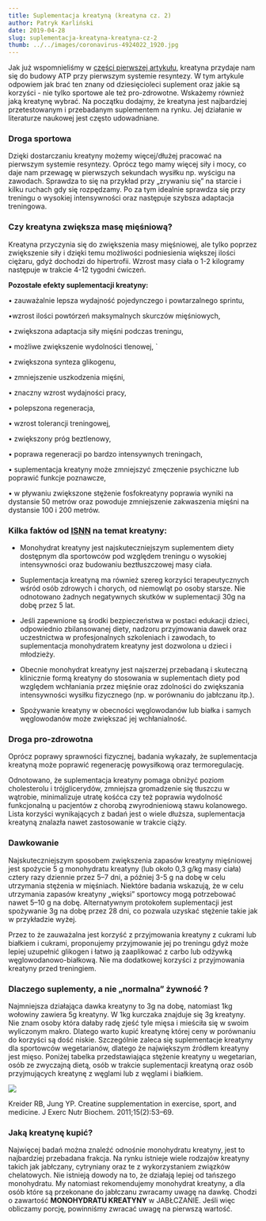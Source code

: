 ```yaml
---
title: Suplementacja kreatyną (kreatyna cz. 2)
author: Patryk Karliński
date: 2019-04-28
slug: suplementacja-kreatyna-kreatyna-cz-2
thumb: ../../images/coronavirus-4924022_1920.jpg
---
```


Jak już wspomnieliśmy w [części pierwszej artykułu](https://zachlorowani.pl/energia-atp-po-co-nam-kreatyna-cz-1/), kreatyna przydaje nam się do budowy ATP przy pierwszym systemie resyntezy. W tym artykule odpowiem jak brać ten znany od dziesięcioleci suplement oraz jakie są korzyści - nie tylko sportowe ale też pro-zdrowotne. Wskażemy również jaką kreatynę wybrać. Na początku dodajmy, że kreatyna jest najbardziej przetestowanym i przebadanym suplementem na rynku. Jej działanie w literaturze naukowej jest często udowadniane.

### **Droga sportowa**

Dzięki dostarczaniu kreatyny możemy więcej/dłużej pracować na pierwszym systemie resyntezy. Oprócz tego mamy więcej siły i mocy, co daje nam przewagę w pierwszych sekundach wysiłku np. wyścigu na zawodach. Sprawdza to się na przykład przy „zrywaniu się” na starcie i kilku ruchach gdy się rozpędzamy. Po za tym idealnie sprawdza się przy treningu o wysokiej intensywności oraz następuje szybsza adaptacja treningowa.

### **Czy kreatyna zwiększa masę mięśniową?**

Kreatyna przyczynia się do zwiększenia masy mięśniowej, ale tylko poprzez zwiększenie siły i dzięki temu możliwości podniesienia większej ilości ciężaru, gdyż dochodzi do hipertrofii. Wzrost masy ciała o 1-2 kilogramy następuje w trakcie 4-12 tygodni ćwiczeń.

**Pozostałe efekty suplementacji kreatyny:**

• zauważalnie lepsza wydajność pojedynczego i powtarzalnego sprintu,

•wzrost ilości powtórzeń maksymalnych skurczów mięśniowych,

• zwiększona adaptacja siły mięśni podczas treningu,

• możliwe zwiększenie wydolności tlenowej, \`

• zwiększona synteza glikogenu,

• zmniejszenie uszkodzenia mięśni,

• znaczny wzrost wydajności pracy,

• polepszona regeneracja,

• wzrost tolerancji treningowej,

• zwiększony próg beztlenowy,

• poprawa regeneracji po bardzo intensywnych treningach,

• suplementacja kreatyny może zmniejszyć zmęczenie psychiczne lub poprawić funkcje poznawcze,

• w pływaniu zwiększone stężenie fosfokreatyny poprawia wyniki na dystansie 50 metrów oraz powoduje zmniejszenie zakwaszenia mięśni na dystansie 100 i 200 metrów.

### **Kilka faktów od** [**ISNN**](https://jissn.biomedcentral.com/articles/10.1186/s12970-017-0173-z?fbclid=IwAR0kdnT0XgwJxzH4qjgK7EF3jz5ReGnU9XEjUuDmB3qrTxFMWDfyM9Ih0po#Sec12) **na temat kreatyny:**

- Monohydrat kreatyny jest najskuteczniejszym suplementem diety dostępnym dla sportowców pod względem treningu o wysokiej intensywności oraz budowaniu beztłuszczowej masy ciała.

- Suplementacja kreatyną ma również szereg korzyści terapeutycznych wśród osób zdrowych i chorych, od niemowląt po osoby starsze. Nie odnotowano żadnych negatywnych skutków w suplementacji 30g na dobę przez 5 lat.

- Jeśli zapewnione są środki bezpieczeństwa w postaci edukacji dzieci, odpowiednio zbilansowanej diety, nadzoru przyjmowania dawek oraz uczestnictwa w profesjonalnych szkoleniach i zawodach, to suplementacja monohydratem kreatyny jest dozwolona u dzieci i młodzieży.

- Obecnie monohydrat kreatyny jest najszerzej przebadaną i skuteczną klinicznie formą kreatyny do stosowania w suplementach diety pod względem wchłaniania przez mięśnie oraz zdolności do zwiększania intensywności wysiłku fizycznego (np. w porównaniu do jabłczanu itp.).

- Spożywanie kreatyny w obecności węglowodanów lub białka i samych węglowodanów może zwiększać jej wchłanialność.

### **Droga pro-zdrowotna**

Oprócz poprawy sprawności fizycznej, badania wykazały, że suplementacja kreatyną może poprawić regenerację powysiłkową oraz termoregulację.

Odnotowano, że suplementacja kreatyny pomaga obniżyć poziom cholesterolu i trójglicerydów, zmniejsza gromadzenie się tłuszczu w wątrobie, minimalizuje utratę kośćca czy też poprawia wydolność funkcjonalną u pacjentów z chorobą zwyrodnieniową stawu kolanowego. Lista korzyści wynikających z badań jest o wiele dłuższa, suplementacja kreatyną znalazła nawet zastosowanie w trakcie ciąży.

### **Dawkowanie**

Najskuteczniejszym sposobem zwiększenia zapasów kreatyny mięśniowej jest spożycie 5 g monohydratu kreatyny (lub około 0,3 g/kg masy ciała) cztery razy dziennie przez 5–7 dni, a później 3-5 g na dobę w celu utrzymania stężenia w mięśniach. Niektóre badania wskazują, że w celu utrzymania zapasów kreatyny „więksi” sportowcy mogą potrzebować nawet 5–10 g na dobę. Alternatywnym protokołem suplementacji jest spożywanie 3g na dobę przez 28 dni, co pozwala uzyskać stężenie takie jak w przykładzie wyżej.

Przez to że zauważalna jest korzyść z przyjmowania kreatyny z cukrami lub białkiem i cukrami, proponujemy przyjmowanie jej po treningu gdyż może lepiej uzupełnić glikogen i łatwo ją zaaplikować z carbo lub odżywką węglowodanowo-białkową. Nie ma dodatkowej korzyści z przyjmowania kreatyny przed treningiem.

### **Dlaczego suplementy, a nie „normalna” żywność ?**

Najmniejsza działająca dawka kreatyny to 3g na dobę, natomiast 1kg wołowiny zawiera 5g kreatyny. W 1kg kurczaka znajduje się 3g kreatyny. Nie znam osoby która dałaby radę zjeść tyle mięsa i mieściła się w swoim wyliczonym makro. Dlatego warto kupić kreatynę której ceny w porównaniu do korzyści są dość niskie. Szczególnie zaleca się suplementacje kreatyny dla sportowców wegetarianów, dlatego że największym źródłem kreatyny jest mięso. Poniżej tabelka przedstawiająca stężenie kreatyny u wegetarian, osób ze zwyczajną dietą, osób w trakcie suplementacji kreatyną oraz osób przyjmujących kreatynę z węglami lub z węglami i białkiem.

![](https://zachlorowani.pl/wp-content/uploads/2019/04/obraz.png)

Kreider RB, Jung YP. Creatine supplementation in exercise, sport, and medicine. J Exerc Nutr Biochem. 2011;15(2):53–69.

### **Jaką kreatynę kupić?**

Najwięcej badań można znaleźć odnośnie monohydratu kreatyny, jest to najbardziej przebadana frakcja. Na rynku istnieje wiele rodzajów kreatyny takich jak jabłczany, cytryniany oraz te z wykorzystaniem związków chelatowych. Nie istnieją dowody na to, że działają lepiej od tańszego monohydratu. My natomiast rekomendujemy monohydrat kreatyny, a dla osób które są przekonane do jabłczanu zwracamy uwagę na dawkę. Chodzi o zawartość **MONOHYDRATU KREATYNY** w JABŁCZANIE. Jeśli więc obliczamy porcję, powinniśmy zwracać uwagę na pierwszą wartość.
